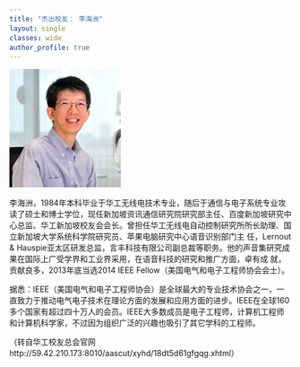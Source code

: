 ```yaml
---
title: "杰出校友： 李海洲"
layout: single
classes: wide
author_profile: true
---
```


![](/assets/images/20140712a.jpg)

李海洲，1984年本科毕业于华工无线电技术专业，随后于通信与电子系统专业攻读了硕士和博士学位，现任新加坡资讯通信研究院研究部主任、百度新加坡研究中心总监、华工新加坡校友会会长。曾担任华工无线电自动控制研究所所长助理、国立新加坡大学系统科学院研究员、苹果电脑研究中心语音识别部门主 任，Lernout & Hauspie亚太区研发总监，言丰科技有限公司副总裁等职务。他的声音集研究成果在国际上广受学界和工业界采用，在语音科技的研究和推广方面，卓有成 就，贡献良多，2013年底当选2014 IEEE Fellow（美国电气和电子工程师协会会士）。

据悉：IEEE（美国电气和电子工程师协会）是全球最大的专业技术协会之一，一直致力于推动电气电子技术在理论方面的发展和应用方面的进步。IEEE在全球160多个国家有超过四十万人的会员。IEEE大多数成员是电子工程师，计算机工程师和计算机科学家，不过因为组织广泛的兴趣也吸引了其它学科的工程师。

（转自华工校友总会官网http://59.42.210.173:8010/aascut/xyhd/18dt5d61gfgqg.xhtml）

